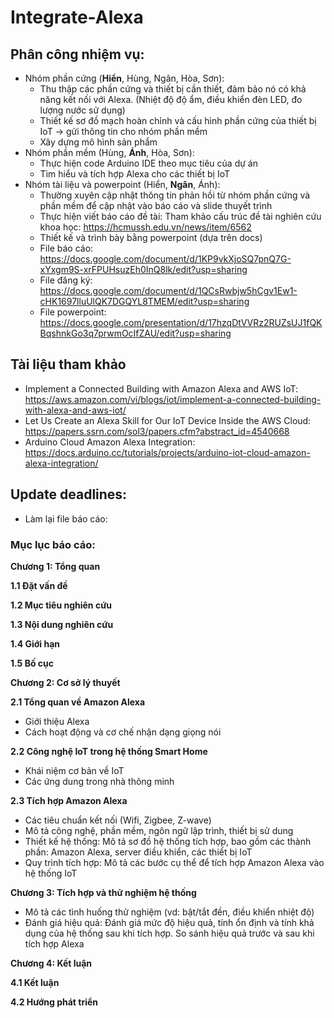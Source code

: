 # Integrate-Alexa

## Phân công nhiệm vụ:
- Nhóm phần cứng (**Hiển**, Hùng, Ngân, Hòa, Sơn):
  + Thu thập các phần cứng và thiết bị cần thiết, đảm bảo nó có khả năng kết nối với Alexa. (Nhiệt độ độ ẩm, điều khiển đèn LED, đo lượng nước sử dụng)
  + Thiết kế sơ đồ mạch hoàn chỉnh và cấu hình phần cứng của thiết bị IoT -> gửi thông tin cho nhóm phần mềm
  + Xây dựng mô hình sản phẩm
- Nhóm phần mềm (Hùng, **Ánh**, Hòa, Sơn):
  + Thực hiện code Arduino IDE theo mục tiêu của dự án
  + Tìm hiểu và tích hợp Alexa cho các thiết bị IoT
- Nhóm tài liệu và powerpoint (Hiển, **Ngân**, Ánh):
  + Thường xuyên cập nhật thông tin phản hồi từ nhóm phần cứng và phần mềm để cập nhật vào báo cáo và slide thuyết trình
  + Thực hiện viết báo cáo đề tài: Tham khảo cấu trúc đề tài nghiên cứu khoa học: https://hcmussh.edu.vn/news/item/6562
  + Thiết kế và trình bày bằng powerpoint (dựa trên docs)
  + File báo cáo: https://docs.google.com/document/d/1KP9vkXjoSQ7pnQ7G-xYxgm9S-xrFPUHsuzEh0InQ8lk/edit?usp=sharing
  + File đăng ký: https://docs.google.com/document/d/1QCsRwbjw5hCgv1Ew1-cHK1697lluUlQK7DGQYL8TMEM/edit?usp=sharing
  + File powerpoint: https://docs.google.com/presentation/d/17hzqDtVVRz2RUZsUJ1fQKBqshnkGo3q7prwmOcIfZAU/edit?usp=sharing

## Tài liệu tham khảo
- Implement a Connected Building with Amazon Alexa and AWS IoT: https://aws.amazon.com/vi/blogs/iot/implement-a-connected-building-with-alexa-and-aws-iot/
- Let Us Create an Alexa Skill for Our IoT Device Inside the AWS Cloud: https://papers.ssrn.com/sol3/papers.cfm?abstract_id=4540668
- Arduino Cloud Amazon Alexa Integration: https://docs.arduino.cc/tutorials/projects/arduino-iot-cloud-amazon-alexa-integration/

## Update deadlines: 
- Làm lại file báo cáo:
### Mục lục báo cáo:
**Chương 1: Tổng quan**

**1.1 Đặt vấn đề**

**1.2 Mục tiêu nghiên cứu**

**1.3 Nội dung nghiên cứu**

**1.4 Giới hạn**

**1.5 Bố cục**

**Chương 2: Cơ sở lý thuyết**

**2.1 Tổng quan về Amazon Alexa**

- Giới thiệu Alexa
- Cách hoạt động và cơ chế nhận dạng giọng nói
  
**2.2 Công nghệ IoT trong hệ thống Smart Home**

- Khái niệm cơ bản về IoT
- Các ứng dung trong nhà thông minh
  
**2.3 Tích hợp Amazon Alexa**

- Các tiêu chuẩn kết nối (Wifi, Zigbee, Z-wave)
- Mô tả công nghệ, phần mềm, ngôn ngữ lập trình, thiết bị sử dung
- Thiết kế hệ thống: Mô tả sơ đồ hệ thống tích hợp, bao gồm các thành phần: Amazon Alexa, server điều khiển, các thiết bị IoT
- Quy trình tích hợp: Mô tả các bước cụ thể để tích hợp Amazon Alexa vào hệ thống IoT

**Chương 3: Tích hợp và thử nghiệm hệ thống**

- Mô tả các tình huống thử nghiệm (vd: bật/tắt đền, điều khiển nhiệt độ)
- Đánh giá hiệu quả: Đánh giá mức độ hiệu quả, tính ổn định và tính khả dụng của hệ thống sau khi tích hợp. So sánh hiệu quả trước và sau khi tích hợp Alexa

**Chương 4: Kết luận**

**4.1 Kết luận**

**4.2 Hướng phát triển**

